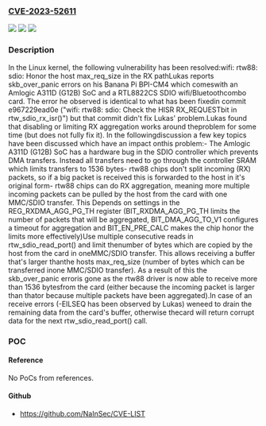 ### [CVE-2023-52611](https://cve.mitre.org/cgi-bin/cvename.cgi?name=CVE-2023-52611)
![](https://img.shields.io/static/v1?label=Product&message=Linux&color=blue)
![](https://img.shields.io/static/v1?label=Version&message=65371a3f14e7%3C%205b5ddf21b978%20&color=brighgreen)
![](https://img.shields.io/static/v1?label=Vulnerability&message=n%2Fa&color=brighgreen)

### Description

In the Linux kernel, the following vulnerability has been resolved:wifi: rtw88: sdio: Honor the host max_req_size in the RX pathLukas reports skb_over_panic errors on his Banana Pi BPI-CM4 which comeswith an Amlogic A311D (G12B) SoC and a RTL8822CS SDIO wifi/Bluetoothcombo card. The error he observed is identical to what has been fixedin commit e967229ead0e ("wifi: rtw88: sdio: Check the HISR RX_REQUESTbit in rtw_sdio_rx_isr()") but that commit didn't fix Lukas' problem.Lukas found that disabling or limiting RX aggregation works around theproblem for some time (but does not fully fix it). In the followingdiscussion a few key topics have been discussed which have an impact onthis problem:- The Amlogic A311D (G12B) SoC has a hardware bug in the SDIO controller  which prevents DMA transfers. Instead all transfers need to go through  the controller SRAM which limits transfers to 1536 bytes- rtw88 chips don't split incoming (RX) packets, so if a big packet is  received this is forwarded to the host in it's original form- rtw88 chips can do RX aggregation, meaning more multiple incoming  packets can be pulled by the host from the card with one MMC/SDIO  transfer. This Depends on settings in the REG_RXDMA_AGG_PG_TH  register (BIT_RXDMA_AGG_PG_TH limits the number of packets that will  be aggregated, BIT_DMA_AGG_TO_V1 configures a timeout for aggregation  and BIT_EN_PRE_CALC makes the chip honor the limits more effectively)Use multiple consecutive reads in rtw_sdio_read_port() and limit thenumber of bytes which are copied by the host from the card in oneMMC/SDIO transfer. This allows receiving a buffer that's larger thanthe hosts max_req_size (number of bytes which can be transferred inone MMC/SDIO transfer). As a result of this the skb_over_panic erroris gone as the rtw88 driver is now able to receive more than 1536 bytesfrom the card (either because the incoming packet is larger than thator because multiple packets have been aggregated).In case of an receive errors (-EILSEQ has been observed by Lukas) weneed to drain the remaining data from the card's buffer, otherwise thecard will return corrupt data for the next rtw_sdio_read_port() call.

### POC

#### Reference
No PoCs from references.

#### Github
- https://github.com/NaInSec/CVE-LIST

